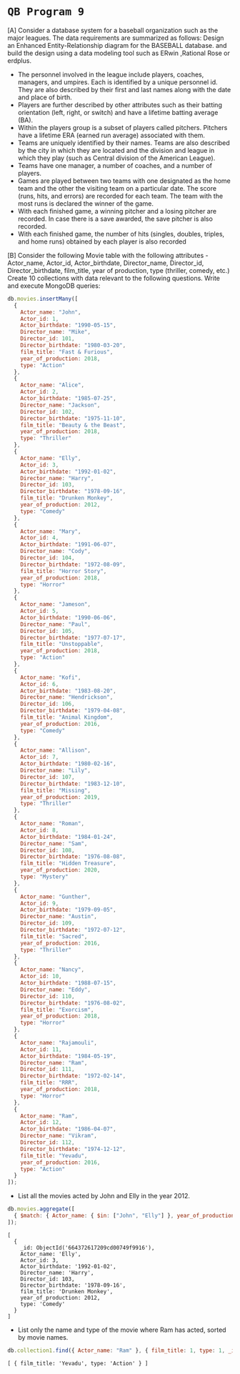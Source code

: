 # `QB Program 9`

[A] Consider a database system for a baseball organization such as the major leagues. The data requirements are summarized as follows: Design an Enhanced Entity-Relationship diagram for the BASEBALL database. and build the design using a data modeling tool such as ERwin ,Rational Rose or erdplus. 

* The personnel involved in the league include players, coaches, managers, and umpires. Each is identified by a unique personnel id. They are also described by their first and last names along with the date and place of birth.
* Players are further described by other attributes such as their batting orientation (left, right, or switch) and have a lifetime batting average (BA).
* Within the players group is a subset of players called pitchers. Pitchers have a lifetime ERA (earned run average) associated with them.
* Teams are uniquely identified by their names. Teams are also described by the city in which they are located and the division and league in which they play (such as Central division of the American League).
* Teams have one manager, a number of coaches, and a number of players.
* Games are played between two teams with one designated as the home team and the other the visiting team on a particular date. The score (runs, hits, and errors) are recorded for each team. The team with the most runs is declared the winner of the game.
* With each finished game, a winning pitcher and a losing pitcher are recorded. In case there is a save awarded, the save pitcher is also recorded.
* With each finished game, the number of hits (singles, doubles, triples, and home runs) obtained by each player is also recorded


[B] Consider the following Movie table with the following attributes - Actor_name, Actor_id, Actor_birthdate, Director_name, Director_id, Director_birthdate, film_title, year of production, type (thriller, comedy, etc.) Create 10 collections with data relevant
to the following questions. Write and execute MongoDB queries:

```js
db.movies.insertMany([
  {
    Actor_name: "John",
    Actor_id: 1,
    Actor_birthdate: "1990-05-15",
    Director_name: "Mike",
    Director_id: 101,
    Director_birthdate: "1980-03-20",
    film_title: "Fast & Furious",
    year_of_production: 2018,
    type: "Action"
  },
  {
    Actor_name: "Alice",
    Actor_id: 2,
    Actor_birthdate: "1985-07-25",
    Director_name: "Jackson",
    Director_id: 102,
    Director_birthdate: "1975-11-10",
    film_title: "Beauty & the Beast",
    year_of_production: 2018,
    type: "Thriller"
  },
  {
    Actor_name: "Elly",
    Actor_id: 3,
    Actor_birthdate: "1992-01-02",
    Director_name: "Harry",
    Director_id: 103,
    Director_birthdate: "1978-09-16",
    film_title: "Drunken Monkey",
    year_of_production: 2012,
    type: "Comedy"
  },
  {
    Actor_name: "Mary",
    Actor_id: 4,
    Actor_birthdate: "1991-06-07",
    Director_name: "Cody",
    Director_id: 104,
    Director_birthdate: "1972-08-09",
    film_title: "Horror Story",
    year_of_production: 2018,
    type: "Horror"
  },
  {
    Actor_name: "Jameson",
    Actor_id: 5,
    Actor_birthdate: "1990-06-06",
    Director_name: "Paul",
    Director_id: 105,
    Director_birthdate: "1977-07-17",
    film_title: "Unstoppable",
    year_of_production: 2018,
    type: "Action"
  },
  {
    Actor_name: "Kofi",
    Actor_id: 6,
    Actor_birthdate: "1983-08-20",
    Director_name: "Hendrickson",
    Director_id: 106,
    Director_birthdate: "1979-04-08",
    film_title: "Animal Kingdom",
    year_of_production: 2016,
    type: "Comedy"
  },
  {
    Actor_name: "Allison",
    Actor_id: 7,
    Actor_birthdate: "1980-02-16",
    Director_name: "Lily",
    Director_id: 107,
    Director_birthdate: "1983-12-10",
    film_title: "Missing",
    year_of_production: 2019,
    type: "Thriller"
  },
  {
    Actor_name: "Roman",
    Actor_id: 8,
    Actor_birthdate: "1984-01-24",
    Director_name: "Sam",
    Director_id: 108,
    Director_birthdate: "1976-08-08",
    film_title: "Hidden Treasure",
    year_of_production: 2020,
    type: "Mystery"
  },
  {
    Actor_name: "Gunther",
    Actor_id: 9,
    Actor_birthdate: "1979-09-05",
    Director_name: "Austin",
    Director_id: 109,
    Director_birthdate: "1972-07-12",
    film_title: "Sacred",
    year_of_production: 2016,
    type: "Thriller"
  },
  {
    Actor_name: "Nancy",
    Actor_id: 10,
    Actor_birthdate: "1988-07-15",
    Director_name: "Eddy",
    Director_id: 110,
    Director_birthdate: "1976-08-02",
    film_title: "Exorcism",
    year_of_production: 2018,
    type: "Horror"
  },
  {
    Actor_name: "Rajamouli",
    Actor_id: 11,
    Actor_birthdate: "1984-05-19",
    Director_name: "Ram",
    Director_id: 111,
    Director_birthdate: "1972-02-14",
    film_title: "RRR",
    year_of_production: 2018,
    type: "Horror"
  },
  {
    Actor_name: "Ram", 
    Actor_id: 12, 
    Actor_birthdate: "1986-04-07", 
    Director_name: "Vikram", 
    Director_id: 112, 
    Director_birthdate: "1974-12-12", 
    film_title: "Yevadu", 
    year_of_production: 2016, 
    type: "Action"
  }
]);
```

* List all the movies acted by John and Elly in the year 2012.
```js
db.movies.aggregate([
  { $match: { Actor_name: { $in: ["John", "Elly"] }, year_of_production: 2012 } }
]);
```

```
[
  {
    _id: ObjectId('664372617209cd00749f9916'),
    Actor_name: 'Elly',
    Actor_id: 3,
    Actor_birthdate: '1992-01-02',
    Director_name: 'Harry',
    Director_id: 103,
    Director_birthdate: '1978-09-16',
    film_title: 'Drunken Monkey',
    year_of_production: 2012,
    type: 'Comedy'
  }
]
```

* List only the name and type of the movie where Ram has acted, sorted by movie names.
```js
db.collection1.find({ Actor_name: "Ram" }, { film_title: 1, type: 1, _id: 0 }).sort({ film_title: 1 });
```

```
[ { film_title: 'Yevadu', type: 'Action' } ]
```